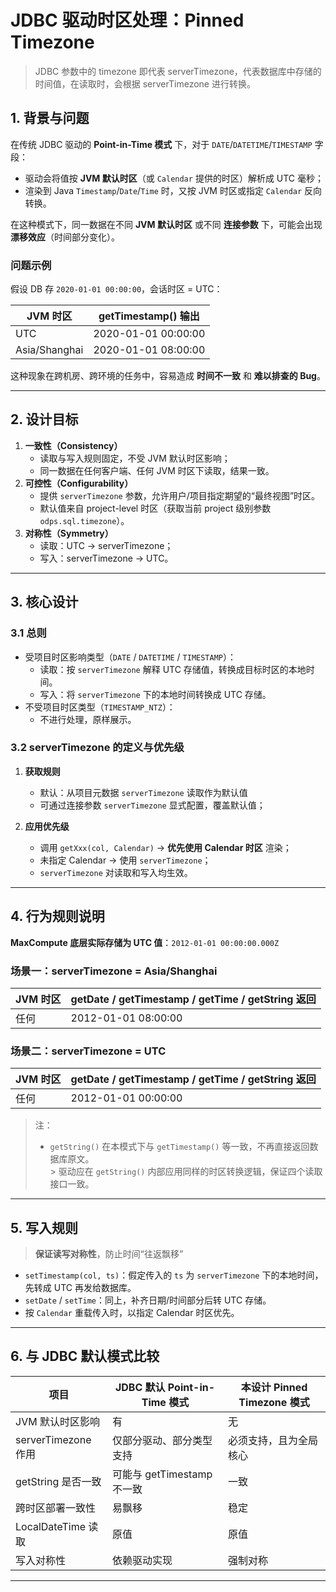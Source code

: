 # JDBC 驱动时区处理：Pinned Timezone

> JDBC 参数中的 timezone 即代表 serverTimezone，代表数据库中存储的时间值，在读取时，会根据 serverTimezone 进行转换。

## 1. 背景与问题

在传统 JDBC 驱动的 **Point-in-Time 模式** 下，对于 `DATE`/`DATETIME`/`TIMESTAMP` 字段：

- 驱动会将值按 **JVM 默认时区**（或 `Calendar` 提供的时区）解析成 UTC 毫秒；
- 渲染到 Java `Timestamp`/`Date`/`Time` 时，又按 JVM 时区或指定 `Calendar` 反向转换。

在这种模式下，同一数据在不同 **JVM 默认时区** 或不同 **连接参数** 下，可能会出现**漂移效应**（时间部分变化）。

### 问题示例

假设 DB 存 `2020-01-01 00:00:00`，会话时区 = UTC：

| JVM 时区        | getTimestamp() 输出   |
|---------------|---------------------|
| UTC           | 2020-01-01 00:00:00 |
| Asia/Shanghai | 2020-01-01 08:00:00 |

这种现象在跨机房、跨环境的任务中，容易造成 **时间不一致** 和 **难以排查的 Bug**。

---

## 2. 设计目标

1. **一致性（Consistency）**
    - 读取与写入规则固定，不受 JVM 默认时区影响；
    - 同一数据在任何客户端、任何 JVM 时区下读取，结果一致。
2. **可控性（Configurability）**
    - 提供 `serverTimezone` 参数，允许用户/项目指定期望的“最终视图”时区。
    - 默认值来自 project-level 时区（获取当前 project 级别参数 `odps.sql.timezone`）。
3. **对称性（Symmetry）**
    - 读取：UTC → serverTimezone；
    - 写入：serverTimezone → UTC。

---

## 3. 核心设计

### 3.1 总则

- 受项目时区影响类型（`DATE` / `DATETIME` / `TIMESTAMP`）：
    - 读取：按 `serverTimezone` 解释 UTC 存储值，转换成目标时区的本地时间。
    - 写入：将 `serverTimezone` 下的本地时间转换成 UTC 存储。
- 不受项目时区类型（`TIMESTAMP_NTZ`）：
    - 不进行处理，原样展示。

### 3.2 serverTimezone 的定义与优先级

1. **获取规则**
    - 默认：从项目元数据 `serverTimezone` 读取作为默认值
    - 可通过连接参数 `serverTimezone` 显式配置，覆盖默认值；

2. **应用优先级**
    - 调用 `getXxx(col, Calendar)` → **优先使用 Calendar 时区** 渲染；
    - 未指定 Calendar → 使用 `serverTimezone`；
    - `serverTimezone` 对读取和写入均生效。

---

## 4. 行为规则说明

**MaxCompute 底层实际存储为 UTC 值**：`2012-01-01 00:00:00.000Z`

### 场景一：serverTimezone = Asia/Shanghai

| JVM 时区 | getDate / getTimestamp / getTime / getString 返回 |
|--------|-------------------------------------------------|
| 任何     | 2012-01-01 08:00:00                             |

### 场景二：serverTimezone = UTC

| JVM 时区 | getDate / getTimestamp / getTime / getString 返回 |
|--------|-------------------------------------------------|
| 任何     | 2012-01-01 00:00:00                             |

> 注：
> - `getString()` 在本模式下与 `getTimestamp()` 等一致，不再直接返回数据库原文。  
    >   驱动应在 `getString()` 内部应用同样的时区转换逻辑，保证四个读取接口一致。

---

## 5. 写入规则

> **保证读写对称性**，防止时间“往返飘移”

- `setTimestamp(col, ts)`：假定传入的 `ts` 为 `serverTimezone` 下的本地时间，先转成 UTC 再发给数据库。
- `setDate` / `setTime`：同上，补齐日期/时间部分后转 UTC 存储。
- 按 `Calendar` 重载传入时，以指定 Calendar 时区优先。

---

## 6. 与 JDBC 默认模式比较

| 项目                | JDBC 默认 Point-in-Time 模式 | 本设计 Pinned Timezone 模式 |
|-------------------|--------------------------|------------------------|
| JVM 默认时区影响        | 有                        | 无                      |
| serverTimezone 作用 | 仅部分驱动、部分类型支持             | 必须支持，且为全局核心            |
| getString 是否一致    | 可能与 getTimestamp 不一致     | 一致                     |
| 跨时区部署一致性          | 易飘移                      | 稳定                     |
| LocalDateTime 读取  | 原值                       | 原值                     |
| 写入对称性             | 依赖驱动实现                   | 强制对称                   |

---